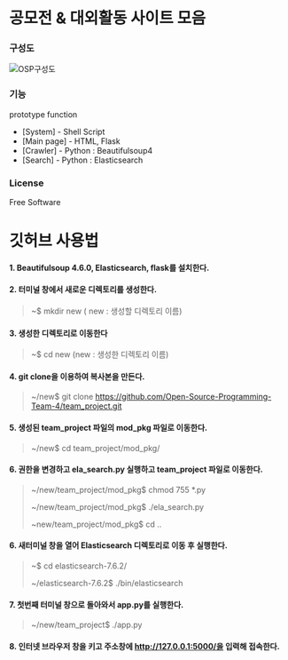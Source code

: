 # 공모전 & 대외활동 사이트 모음


### 구성도
![OSP구성도](https://user-images.githubusercontent.com/79684170/119575711-6b029a00-bdf2-11eb-8212-6e1f12d5cf56.png)


### 기능
prototype function
- [System] - Shell Script
- [Main page] - HTML, Flask
- [Crawler] - Python : Beautifulsoup4 
- [Search] - Python : Elasticsearch

### License
Free Software


깃허브 사용법
=============

#### 1.	Beautifulsoup 4.6.0, Elasticsearch, flask를 설치한다. 
#### 2.	터미널 창에서 새로운 디렉토리를 생성한다.
   >	~$ mkdir new  ( new : 생성할 디렉토리 이름)
#### 3.	생성한 디렉토리로 이동한다
   >	~$ cd new   (new : 생성한 디렉토리 이름)
#### 4.	git clone을 이용하여 복사본을 만든다.
   >	~/new$ git clone https://github.com/Open-Source-Programming-Team-4/team_project.git
#### 5.  생성된 team_project 파일의 mod_pkg 파일로 이동한다.
   >  ~/new$ cd team_project/mod_pkg/
#### 6.  권한을 변경하고 ela_search.py 실행하고 team_project 파일로 이동한다.
   > ~/new/team_project/mod_pkg$ chmod 755 *.py
   > 
   > ~/new/team_project/mod_pkg$ ./ela_search.py
   > 
   > ~new/team_project/mod_pkg$ cd ..
#### 6.  새터미널 창을 열어 Elasticsearch 디렉토리로 이동 후 실행한다.
   > ~$ cd elasticsearch-7.6.2/
   > 
   > ~/elasticsearch-7.6.2$ ./bin/elasticsearch
#### 7.  첫번째 터미널 창으로 돌아와서 app.py를 실행한다.
   > ~/new/team_project$ ./app.py
#### 8.  인터넷 브라우저 창을 키고 주소창에 http://127.0.0.1:5000/을 입력해 접속한다.
